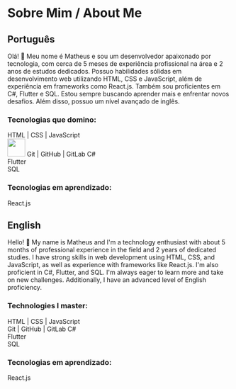 <link rel="stylesheet" type='text/css' href="https://cdn.jsdelivr.net/gh/devicons/devicon@latest/devicon.min.css" />
          

# Sobre Mim / About Me

## Português

Olá! 👋 Meu nome é Matheus e sou um desenvolvedor apaixonado por tecnologia, com cerca de 5 meses de experiência profissional na área e 2 anos de estudos dedicados. Possuo habilidades sólidas em desenvolvimento web utilizando HTML, CSS e JavaScript, além de experiência em frameworks como React.js. Também sou proficientes em C#, Flutter e SQL. Estou sempre buscando aprender mais e enfrentar novos desafios. Além disso, possuo um nível avançado de inglês.

### Tecnologias que domino:

<i class="devicon-html5-plain colored" width="40" height="40"/></i> HTML | <i class="devicon-css3-plain colored"></i> CSS | <i class="devicon-javascript-plain colored"></i> JavaScript  
<img loading="lazy" src="https://cdn.jsdelivr.net/gh/devicons/devicon/icons/git/git-original.svg" width="40" height="40"/> Git | <i class="devicon-github-original colored"></i> GitHub | <i class="devicon-gitlab-plain colored"></i> GitLab 
<i class="devicon-csharp-plain colored"></i> C#  
<i class="devicon-flutter-plain colored"></i> Flutter  
<i class="devicon-azuresqldatabase-plain colored"></i> SQL

 ### Tecnologias em aprendizado:
<i class="devicon-react-original colored"></i> React.js

## English

Hello! 👋 My name is Matheus and I'm a technology enthusiast with about 5 months of professional experience in the field and 2 years of dedicated studies. I have strong skills in web development using HTML, CSS, and JavaScript, as well as experience with frameworks like React.js. I'm also proficient in C#, Flutter, and SQL. I'm always eager to learn more and take on new challenges. Additionally, I have an advanced level of English proficiency.

### Technologies I master:

<i class="devicon-html5-plain colored"></i> HTML | <i class="devicon-css3-plain colored"></i> CSS | <i class="devicon-javascript-plain colored"></i> JavaScript  
<i class="devicon-git-plain colored"></i> Git | <i class="devicon-github-original colored"></i> GitHub | <i class="devicon-gitlab-plain colored"></i> GitLab 
<i class="devicon-csharp-plain colored"></i> C#  
<i class="devicon-flutter-plain colored"></i> Flutter  
<i class="devicon-azuresqldatabase-plain colored"></i> SQL

 ### Tecnologias em aprendizado:
<i class="devicon-react-original colored"></i> React.js

